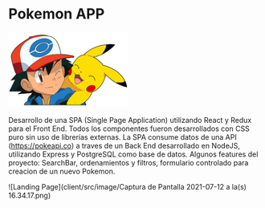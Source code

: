 # Pokemon APP

<p align="left">
  <img height="150" src="./pokemon.png" />
</p>


Desarrollo de una SPA (Single Page Application) utilizando React y Redux para el Front End. Todos los componentes fueron desarrollados con CSS puro sin uso de librerías externas.
La SPA consume datos de una API (https://pokeapi.co) a traves de un Back End desarrollado en NodeJS, utilizando Express y PostgreSQL como base de datos.
Algunos features del proyecto: SearchBar, ordenamientos y filtros, formulario controlado para creacion de un nuevo Pokemon.


![Landing Page](client/src/image/Captura de Pantalla 2021-07-12 a la(s) 16.34.17.png)
